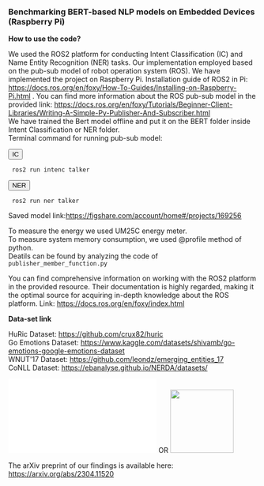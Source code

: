 ### Benchmarking BERT-based NLP models on Embedded Devices (Raspberry Pi)

**How to use the code?**  


We used the ROS2 platform for conducting Intent Classification (IC) and Name Entity Recognition (NER) tasks. Our implementation employed based on the pub-sub model of robot operation system (ROS). We have implemented the project on Raspberry Pi. Installation guide of ROS2 in Pi: https://docs.ros.org/en/foxy/How-To-Guides/Installing-on-Raspberry-Pi.html . You can find more information about the ROS pub-sub model in the provided link: https://docs.ros.org/en/foxy/Tutorials/Beginner-Client-Libraries/Writing-A-Simple-Py-Publisher-And-Subscriber.html  
We have trained the Bert model offline and put it on the BERT folder inside Intent Classification or NER folder.  
Terminal command for running pub-sub model:    
<div class="code">
  <button class="copy-button">IC</button><pre><code> ros2 run intenc talker</code></pre>
</div>
<div class="code">
  <button class="copy-button">NER</button><pre><code> ros2 run ner talker</code></pre>
</div>

Saved model link:https://figshare.com/account/home#/projects/169256

To measure the energy we used UM25C energy meter.     
To measure system memory consumption, we used @profile method of python.   
Deatils can be found by analyzing the code of `publisher_member_function.py`    
  
You can find comprehensive information on working with the ROS2 platform in the provided resource. Their documentation is highly regarded, making it the optimal source for acquiring in-depth knowledge about the ROS platform. Link: https://docs.ros.org/en/foxy/index.html


**Data-set link**   

HuRic Dataset: https://github.com/crux82/huric      
Go Emotions Dataset: https://www.kaggle.com/datasets/shivamb/go-emotions-google-emotions-dataset        
WNUT'17 Dataset: https://github.com/leondz/emerging_entities_17         
CoNLL Dataset: https://ebanalyse.github.io/NERDA/datasets/          

![image description]( NLP-on-Embedded-Devices/hardwaresetup.pdf)
OR
<img src=" NLP-on-Embedded-Devices/hardwaresetup.pdf" width="128"/>
   
  
The arXiv preprint of our findings is available here: https://arxiv.org/abs/2304.11520      

